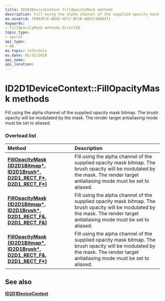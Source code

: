 ```yaml
---
title: ID2D1DeviceContext FillOpacityMask methods
description: Fill using the alpha channel of the supplied opacity mask bitmap. The brush opacity will be modulated by the mask. The render target antialiasing mode must be set to aliased.
ms.assetid: 79844FCE-BD42-4F57-B51B-A0ECC490A471
keywords:
- FillOpacityMask methods Direct2D
topic_type:
- apiref
api_type:
- NA
ms.topic: reference
ms.date: 05/31/2018
api_name: 
api_location: 
---
```


# ID2D1DeviceContext::FillOpacityMask methods

Fill using the alpha channel of the supplied opacity mask bitmap. The brush opacity will be modulated by the mask. The render target antialiasing mode must be set to aliased.

### Overload list



| Method                                                                                                                        | Description                                                                                                                                                                               |
|:------------------------------------------------------------------------------------------------------------------------------|:------------------------------------------------------------------------------------------------------------------------------------------------------------------------------------------|
| [**FillOpacityMask (ID2D1Bitmap\*, ID2D1Brush\*, D2D1\_RECT\_F\*, D2D1\_RECT\_F\*)**](https://msdn.microsoft.com/en-us/library/Hh847974(v=VS.85).aspx) | Fill using the alpha channel of the supplied opacity mask bitmap. The brush opacity will be modulated by the mask. The render target antialiasing mode must be set to aliased.<br/> |
| [**FillOpacityMask (ID2D1Bitmap\*, ID2D1Brush\*, D2D1\_RECT\_F&, D2D1\_RECT\_F&)**](https://msdn.microsoft.com/en-us/library/JJ841158(v=VS.85).aspx)  | Fill using the alpha channel of the supplied opacity mask bitmap. The brush opacity will be modulated by the mask. The render target antialiasing mode must be set to aliased.<br/> |
| [**FillOpacityMask (ID2D1Bitmap\*, ID2D1Brush\*, D2D1\_RECT\_F&, D2D1\_RECT\_F\*)**](https://msdn.microsoft.com/en-us/library/JJ841157(v=VS.85).aspx) | Fill using the alpha channel of the supplied opacity mask bitmap. The brush opacity will be modulated by the mask. The render target antialiasing mode must be set to aliased.<br/> |



## See also

<dl> <dt>

[**ID2D1DeviceContext**](https://msdn.microsoft.com/en-us/library/Hh404479(v=VS.85).aspx)
</dt> </dl>

 

 





